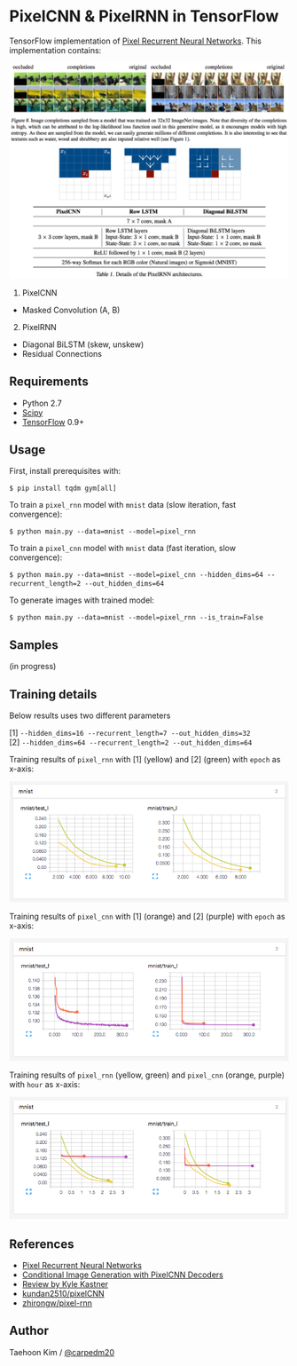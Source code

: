 # PixelCNN & PixelRNN in TensorFlow

TensorFlow implementation of [Pixel Recurrent Neural Networks](https://arxiv.org/abs/1601.06759). This implementation contains:

![model](./assets/model.png)

1. PixelCNN
  - Masked Convolution (A, B)
2. PixelRNN
  - Diagonal BiLSTM (skew, unskew)
  - Residual Connections


## Requirements

- Python 2.7
- [Scipy](https://www.scipy.org/)
- [TensorFlow](https://www.tensorflow.org/) 0.9+


## Usage

First, install prerequisites with:

    $ pip install tqdm gym[all]

To train a `pixel_rnn` model with `mnist` data (slow iteration, fast convergence):

    $ python main.py --data=mnist --model=pixel_rnn

To train a `pixel_cnn` model with `mnist` data (fast iteration, slow convergence):

    $ python main.py --data=mnist --model=pixel_cnn --hidden_dims=64 --recurrent_length=2 --out_hidden_dims=64

To generate images with trained model: 

    $ python main.py --data=mnist --model=pixel_rnn --is_train=False


## Samples

(in progress)


## Training details

Below results uses two different parameters

[1] `--hidden_dims=16 --recurrent_length=7 --out_hidden_dims=32`  
[2] `--hidden_dims=64 --recurrent_length=2 --out_hidden_dims=64`

Training results of `pixel_rnn` with \[1\] (yellow) and \[2\] (green) with `epoch` as x-axis:

![pixel_rnn](./assets/pixel_rnn.png)

Training results of `pixel_cnn` with \[1\] (orange) and \[2\] (purple) with `epoch` as x-axis:

![pixel_cnn](./assets/pixel_cnn.png)

Training results of `pixel_rnn` (yellow, green) and `pixel_cnn` (orange, purple) with `hour` as x-axis:

![pixel_rnn_cnn_relative](./assets/pixel_rnn_cnn_relative.png)



## References

- [Pixel Recurrent Neural Networks](https://arxiv.org/abs/1601.06759)
- [Conditional Image Generation with PixelCNN Decoders](https://arxiv.org/abs/1606.05328)
- [Review by Kyle Kastner](https://github.com/tensorflow/magenta/blob/master/magenta/reviews/pixelrnn.md)
- [kundan2510/pixelCNN](https://github.com/kundan2510/pixelCNN)
- [zhirongw/pixel-rnn](https://github.com/zhirongw/pixel-rnn)


## Author

Taehoon Kim / [@carpedm20](http://carpedm20.github.io/)
